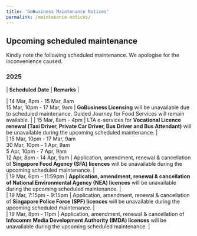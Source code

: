 ```yaml
---
title: 'GoBusiness Maintenance Notices'
permalink: /maintenance-notices/
---
```


## Upcoming scheduled maintenance

Kindly note the following scheduled maintenance. We apologise for the inconvenience caused. 


### 2025 

| **Scheduled Date** | **Remarks** |  


| 14 Mar, 8pm - 15 Mar, 8am<br>15 Mar, 10pm - 17 Mar, 9am | **GoBusiness Licensing** will be unavailable due to scheduled maintenance. Guided Journey for Food Services will remain available. | 
| 15 Mar, 8am - 4pm | LTA e-services for **Vocational Licence renewal (Taxi Driver, Private Car Driver, Bus Driver and Bus Attendant)** will be unavailable during the upcoming scheduled maintenance. |    
| 15 Mar, 10pm - 17 Mar, 9am<br>30 Mar, 10pm - 1 Apr, 9am<br>5 Apr, 10pm - 7 Apr, 9am<br>12 Apr, 8pm - 14 Apr, 9am | Application, amendment, renewal & cancellation of **Singapore Food Agency (SFA) licences** will be unavailable during the upcoming scheduled maintenance. |     
| 19 Mar, 6pm - 11:59pm | **Application, amendment, renewal & cancellation of National Environmental Agency (NEA) licences** will be unavailable during the upcoming scheduled maintenance. |    
| 19 Mar, 7:15pm - 9:15pm | Application, amendment, renewal & cancellation of **Singapore Police Force (SPF) licences** will be unavailable during the upcoming scheduled maintenance. |     
| 19 Mar, 8pm - 11pm | Application, amendment, renewal & cancellation of **Infocomm Media Development Authority (IMDA) licences** will be unavailable during the upcoming scheduled maintenance. |        



<script src="/jquery/jquery.min.js"></script> <script src="/jquery/resize-tables.js"></script>
